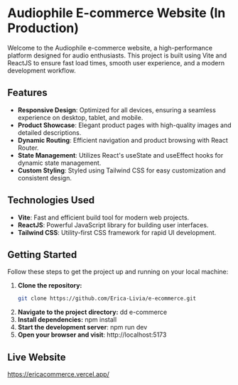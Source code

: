 # Audiophile E-commerce Website (In Production)

Welcome to the Audiophile e-commerce website, a high-performance platform designed for audio enthusiasts. This project is built using Vite and ReactJS to ensure fast load times, smooth user experience, and a modern development workflow.

## Features

- **Responsive Design**: Optimized for all devices, ensuring a seamless experience on desktop, tablet, and mobile.
- **Product Showcase**: Elegant product pages with high-quality images and detailed descriptions.
- **Dynamic Routing**: Efficient navigation and product browsing with React Router.
- **State Management**: Utilizes React's useState and useEffect hooks for dynamic state management.
- **Custom Styling**: Styled using Tailwind CSS for easy customization and consistent design.

## Technologies Used

- **Vite**: Fast and efficient build tool for modern web projects.
- **ReactJS**: Powerful JavaScript library for building user interfaces.
- **Tailwind CSS**: Utility-first CSS framework for rapid UI development.

## Getting Started

Follow these steps to get the project up and running on your local machine:

1. **Clone the repository:**
   ```bash
   git clone https://github.com/Erica-Livia/e-ecommerce.git
2. **Navigate to the project directory:**
   dd e-commerce
3. **Install dependencies:**
   npm install
4. **Start the development server**:
   npm run dev
5. **Open your browser and visit**:
   http://localhost:5173


## Live Website
  https://ericacommerce.vercel.app/


